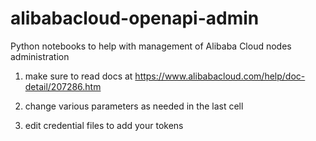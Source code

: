 # alibabacloud-openapi-admin
Python notebooks to help with management of Alibaba Cloud nodes administration

1. make sure to read docs at https://www.alibabacloud.com/help/doc-detail/207286.htm

2. change various parameters as needed in the last cell

3. edit credential files to add your tokens
